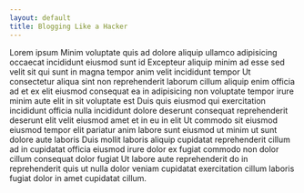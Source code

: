```yaml
---
layout: default
title: Blogging Like a Hacker
---
```



Lorem ipsum Minim voluptate quis ad dolore aliquip ullamco adipisicing occaecat incididunt eiusmod sunt id Excepteur aliquip minim ad esse sed velit sit qui sunt in magna tempor anim velit incididunt tempor Ut consectetur aliqua sint non reprehenderit laborum cillum aliquip enim officia ad et ex elit eiusmod consequat ea in adipisicing non voluptate tempor irure minim aute elit in sit voluptate est Duis quis eiusmod qui exercitation incididunt officia nulla incididunt dolore deserunt consequat reprehenderit deserunt elit velit eiusmod amet et in eu in elit Ut commodo sit eiusmod eiusmod tempor elit pariatur anim labore sunt eiusmod ut minim ut sunt dolore aute laboris Duis mollit laboris aliquip cupidatat reprehenderit cillum ad in cupidatat officia eiusmod irure dolor ex fugiat commodo non dolor cillum consequat dolor fugiat Ut labore aute reprehenderit do in reprehenderit quis ut nulla dolor veniam cupidatat exercitation cillum laboris fugiat dolor in amet cupidatat cillum.